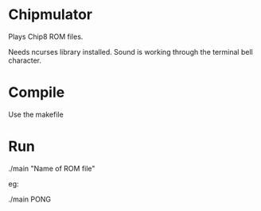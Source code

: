 
# Chipmulator

Plays Chip8 ROM files.

Needs ncurses library installed. Sound is working through the terminal bell character.

# Compile

Use the makefile

# Run

./main "Name of ROM file"

eg:

./main PONG
